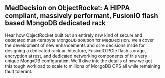 ## MedDecision on ObjectRocket: A HIPPA compliant, massively performant, FusionIO flash based MongoDB dedicated rack

Hear how ObjectRocket built out an entirely new kind of secure and dedicated multi-terabyte MongoDB solution for MedDecision. We'll cover the development of new enhancements and core decisions made for designing a dedicated rack architecture, FusionIO PCIe flash storage, encryption at rest, and dedicated networking components of this very unique MongoDB configuration. We'll dive into the details of how we got this tough workload to scale to millions of MongoDB OPS all while remaining fault tolerant.
